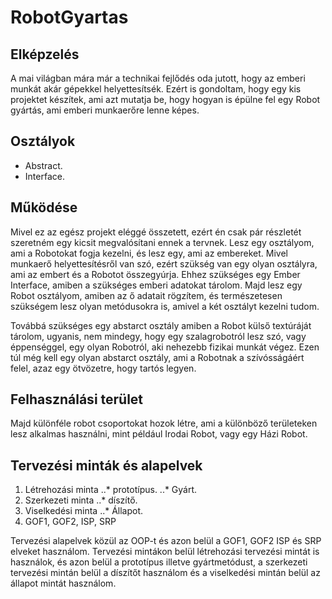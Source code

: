 # RobotGyartas

## **Elképzelés**
A mai világban mára már a technikai fejlődés oda jutott, hogy az emberi munkát akár gépekkel helyettesítsék. Ezért is gondoltam, hogy egy kis projektet készítek, ami azt mutatja be, hogy hogyan is épülne fel egy Robot gyártás, ami emberi munkaerőre lenne képes.

## **Osztályok**
* Abstract.
* Interface.

## **Működése**

Mivel ez az egész projekt eléggé összetett, ezért én csak pár részletét szeretném egy kicsit megvalósítani ennek a tervnek.  Lesz egy osztályom, ami a Robotokat fogja kezelni, és lesz egy, ami az embereket. Mivel munkaerő helyettesítésről van szó, ezért szükség van egy olyan osztályra, ami az embert és a Robotot összegyúrja. Ehhez szükséges egy Ember Interface, amiben a szükséges emberi adatokat tárolom. Majd lesz egy Robot osztályom, amiben az ő adatait rögzítem, és természetesen szükségem lesz olyan metódusokra is, amivel a két osztályt kezelni tudom.

Továbbá szükséges egy abstarct osztály amiben a Robot külső textúráját tárolom, ugyanis, nem mindegy, hogy egy szalagrobotról lesz szó, vagy éppenséggel, egy olyan Robotról, aki nehezebb fizikai munkát végez. Ezen túl még kell egy olyan abstarct osztály, ami a Robotnak a szívósságáért felel, azaz egy ötvözetre, hogy tartós legyen.

## **Felhasználási terület**

Majd különféle robot csoportokat hozok létre, ami a különböző területeken lesz alkalmas használni, mint például Irodai Robot, vagy egy Házi Robot.

## **Tervezési minták és alapelvek**

1. Létrehozási minta
..* prototípus.
..* Gyárt.
2. Szerkezeti minta
..* díszítő.
3. Viselkedési minta
..* Állapot.
4. GOF1, GOF2, ISP, SRP

Tervezési alapelvek közül az OOP-t és azon belül a GOF1, GOF2 ISP és SRP elveket használom. Tervezési mintákon belül létrehozási tervezési mintát is használok, és azon belül a prototípus illetve gyártmetódust, a szerkezeti tervezési mintán belül a díszítőt használom és a viselkedési mintán belül az állapot mintát használom. 
  


